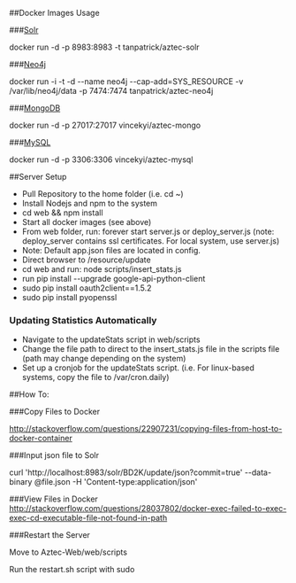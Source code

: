 ##Docker Images Usage

###[Solr](https://hub.docker.com/r/makuk66/docker-solr/)

docker run -d -p 8983:8983 -t tanpatrick/aztec-solr

###[Neo4j](https://hub.docker.com/r/tpires/neo4j/)

docker run -i -t -d --name neo4j --cap-add=SYS_RESOURCE -v /var/lib/neo4j/data -p 7474:7474 tanpatrick/aztec-neo4j

###[MongoDB](https://hub.docker.com/r/vincekyi/aztec-mongo/)

docker run -d -p 27017:27017 vincekyi/aztec-mongo

###[MySQL](https://hub.docker.com/r/vincekyi/aztec-mysql/)

docker run -d -p 3306:3306 vincekyi/aztec-mysql

##Server Setup

* Pull Repository to the home folder (i.e.  cd ~)
* Install Nodejs and npm to the system
* cd web && npm install
* Start all docker images (see above)
* From web folder, run: forever start server.js or deploy_server.js (note: deploy_server contains ssl certificates. For local system, use server.js)
* Note: Default app.json files are located in config. 
* Direct browser to /resource/update
* cd web and run: node scripts/insert_stats.js
* run pip install --upgrade google-api-python-client
* sudo pip install oauth2client==1.5.2
* sudo pip install pyopenssl

### Updating Statistics Automatically
* Navigate to the updateStats script in web/scripts
* Change the file path to direct to the insert_stats.js file in the scripts file (path may change depending on the system) 
* Set up a cronjob for the updateStats script. (i.e. For linux-based systems, copy the file to /var/cron.daily)

##How To:

###Copy Files to Docker

http://stackoverflow.com/questions/22907231/copying-files-from-host-to-docker-container

###Input json file to Solr

curl 'http://localhost:8983/solr/BD2K/update/json?commit=true' --data-binary @file.json -H 'Content-type:application/json'

###View Files in Docker
http://stackoverflow.com/questions/28037802/docker-exec-failed-to-exec-exec-cd-executable-file-not-found-in-path

###Restart the Server

Move to Aztec-Web/web/scripts

Run the restart.sh script with sudo